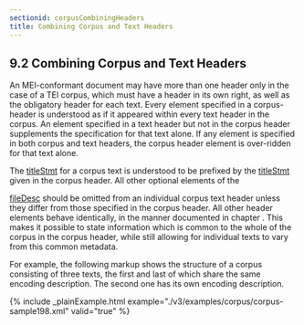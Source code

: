 ```yaml
---
sectionid: corpusCombiningHeaders
title: Combining Corpus and Text Headers
---
```



<h2 id="corpusCombiningHeaders">
   <span class="headingNumber">9.2</span>
   <span class="head">Combining Corpus and Text Headers</span>
</h2>
An MEI-conformant document may have more than one header only in the case of a TEI
corpus,
which must have a header in its own right, as well as the obligatory header for each
text.
Every element specified in a corpus-header is understood as if it appeared within
every text
header in the corpus. An element specified in a text header but not in the corpus
header
supplements the specification for that text alone. If any element is specified in
both corpus
and text headers, the corpus header element is over-ridden for that text alone.

The 
<a class="link_odd_elementSpec" href="/v3/elements/titleStmt">titleStmt</a> for a corpus text is understood to be prefixed by the 
<a class="link_odd_elementSpec" href="/v3/elements/titleStmt">titleStmt</a> given in the corpus header. All other optional elements of the

<a class="link_odd_elementSpec" href="/v3/elements/fileDesc">fileDesc</a> should be omitted from an individual corpus text header
unless they differ from those specified in the corpus header. All other header elements
behave
identically, in the manner documented in chapter 
<span class="ptr"></span>. This makes it
possible to state information which is common to the whole of the corpus in the corpus
header,
while still allowing for individual texts to vary from this common metadata.

For example, the following markup shows the structure of a corpus consisting of three
texts,
the first and last of which share the same encoding description. The second one has
its own
encoding description.


{% include _plainExample.html example="./v3/examples/corpus/corpus-sample198.xml" valid="true" %}

